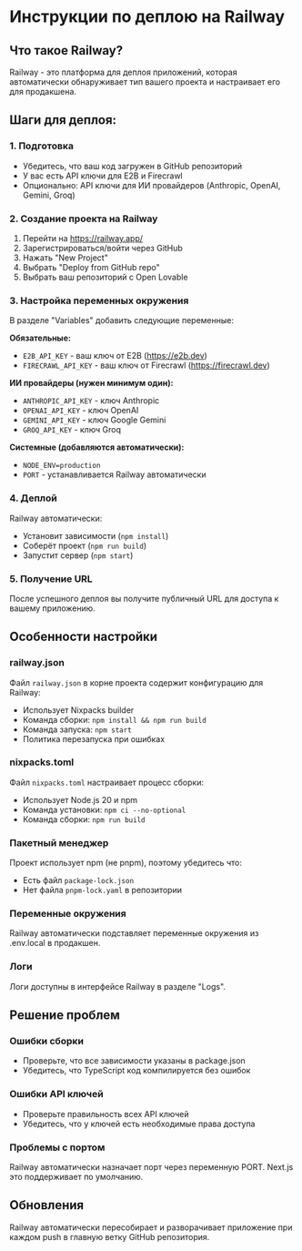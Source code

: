 # Инструкции по деплою на Railway

## Что такое Railway?
Railway - это платформа для деплоя приложений, которая автоматически обнаруживает тип вашего проекта и настраивает его для продакшена.

## Шаги для деплоя:

### 1. Подготовка
- Убедитесь, что ваш код загружен в GitHub репозиторий
- У вас есть API ключи для E2B и Firecrawl
- Опционально: API ключи для ИИ провайдеров (Anthropic, OpenAI, Gemini, Groq)

### 2. Создание проекта на Railway
1. Перейти на https://railway.app/
2. Зарегистрироваться/войти через GitHub
3. Нажать "New Project"
4. Выбрать "Deploy from GitHub repo"
5. Выбрать ваш репозиторий с Open Lovable

### 3. Настройка переменных окружения
В разделе "Variables" добавить следующие переменные:

**Обязательные:**
- `E2B_API_KEY` - ваш ключ от E2B (https://e2b.dev)
- `FIRECRAWL_API_KEY` - ваш ключ от Firecrawl (https://firecrawl.dev)

**ИИ провайдеры (нужен минимум один):**
- `ANTHROPIC_API_KEY` - ключ Anthropic
- `OPENAI_API_KEY` - ключ OpenAI  
- `GEMINI_API_KEY` - ключ Google Gemini
- `GROQ_API_KEY` - ключ Groq

**Системные (добавляются автоматически):**
- `NODE_ENV=production`
- `PORT` - устанавливается Railway автоматически

### 4. Деплой
Railway автоматически:
- Установит зависимости (`npm install`)
- Соберёт проект (`npm run build`) 
- Запустит сервер (`npm start`)

### 5. Получение URL
После успешного деплоя вы получите публичный URL для доступа к вашему приложению.

## Особенности настройки

### railway.json
Файл `railway.json` в корне проекта содержит конфигурацию для Railway:
- Использует Nixpacks builder
- Команда сборки: `npm install && npm run build`
- Команда запуска: `npm start`
- Политика перезапуска при ошибках

### nixpacks.toml
Файл `nixpacks.toml` настраивает процесс сборки:
- Использует Node.js 20 и npm
- Команда установки: `npm ci --no-optional`
- Команда сборки: `npm run build`

### Пакетный менеджер
Проект использует npm (не pnpm), поэтому убедитесь что:
- Есть файл `package-lock.json`
- Нет файла `pnpm-lock.yaml` в репозитории

### Переменные окружения
Railway автоматически подставляет переменные окружения из .env.local в продакшен.

### Логи
Логи доступны в интерфейсе Railway в разделе "Logs".

## Решение проблем

### Ошибки сборки
- Проверьте, что все зависимости указаны в package.json
- Убедитесь, что TypeScript код компилируется без ошибок

### Ошибки API ключей
- Проверьте правильность всех API ключей
- Убедитесь, что у ключей есть необходимые права доступа

### Проблемы с портом
Railway автоматически назначает порт через переменную PORT. Next.js это поддерживает по умолчанию.

## Обновления
Railway автоматически пересобирает и разворачивает приложение при каждом push в главную ветку GitHub репозитория.
